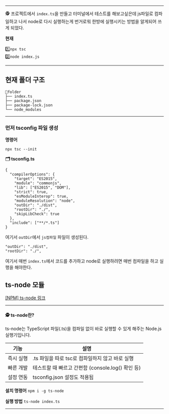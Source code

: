 <hr />
<p>🕵️ 프로젝트에서 <code>index.ts</code>을 만들고 터미널에서 테스트를 해보고싶은데 js파일로 컴파일하고 나서 node로 다시 실행하는게 번거로워 한방에 실행시키는 방법을 알게되어 쓰게 되었다.</p>
<p><strong>현재</strong></p>
<p>1️⃣<code>npx tsc</code><br />2️⃣<code>node index.js</code>  </p>
<hr />
<h2 id="현재-폴더-구조">현재 폴더 구조</h2>
<pre><code>📂folder
├── index.ts
├── package.json
├── package-lock.json
└── node_modules</code></pre><hr />
<h3 id="먼저-tsconfig-파일-생성">먼저 tsconfig 파일 생성</h3>
<p><strong>명령어</strong></p>
<p><code>npx tsc --init</code></p>
<p><strong>🗂️ tsconfig.ts</strong></p>
<pre><code class="language-ts">{
  "compilerOptions": {
    "target": "ES2015",              
    "module": "commonjs",            
    "lib": ["ES2015", "DOM"],        
    "strict": true,
    "esModuleInterop": true,
    "moduleResolution": "node",
    "outDir": "./dist",
    "rootDir": "./",
    "skipLibCheck": true      
  },
  "include": ["**/*.ts"]
}</code></pre>
<p>여기서 <code>outDir</code>에서 <code>js컴파일</code> 파일이 생성된다.</p>
<pre><code class="language-ts">"outDir": "./dist",
"rootDir": "./",</code></pre>
<p>여기서 매번 <code>index.ts</code>에서 코드를 추가하고 node로 실행하려면 매번 컴파일을 하고 실행을 해야한다.</p>
<h2 id="ts-node-모듈">ts-node 모듈</h2>
<p><a href="https://www.npmjs.com/package/ts-node">[NPM] ts-node 링크</a></p>
<hr />
<h4 id="🕵️-ts-node란">🕵️ ts-node란?</h4>
<p>ts-node는 TypeScript 파일(.ts)을 컴파일 없이 바로 실행할 수 있게 해주는 Node.js 실행기입니다.</p>
<table>
<thead>
<tr>
<th>기능</th>
<th>설명</th>
</tr>
</thead>
<tbody><tr>
<td>즉시 실행</td>
<td>.ts 파일을 따로 tsc로 컴파일하지 않고 바로 실행</td>
</tr>
<tr>
<td>빠른 개발</td>
<td>테스트할 때 빠르고 간편함 (console.log() 확인 등)</td>
</tr>
<tr>
<td>설정 연동</td>
<td>tsconfig.json 설정도 적용됨</td>
</tr>
</tbody></table>
<p><strong>설치 명령어</strong>
<code>npm i -g ts-node</code></p>
<p><strong>실행 방법</strong>
<code>ts-node index.ts</code></p>
<hr />